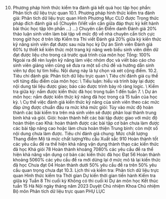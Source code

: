 10. Phương pháp hình thức kiểm tra đánh giá kết quả học tập học phần: Phân tích dữ liệu trực quan
10.1. Phương pháp hình thức kiểm tra đánh giá: Phân tích dữ liệu trực quan Hình Phương Mục CLO được Trọng thức pháp đích đánh giá số (Chuyên (Viết vấn cần giữa đáp thực kỳ kết hành bài thúc học tập lớn phần ...) ...) Chuyên cần Điểm danh Đánh giá 20% thảo luận sinh viên làm bài tập về mức độ về nhà chuyên cần tích cực trong giờ học ở trên lớp Kiểm tra Thi viết Đánh giá 20% giữa kỳ kiến thức kỹ năng sinh viên đạt được sau nửa học kỳ Dự án Sinh viên Đánh giá 60% tự thiết kế kiến thức một trang kỹ năng web biểu sinh viên diễn dữ đạt được liệu cho trong cả trước quá trình của môn học Tổng: 100% Ngoài ra để rèn luyện kỹ năng làm việc nhóm đọc và viết báo cáo cho
sinh viên giảng viên cũng sẽ đưa ra một số chủ đề và hướng dẫn sinh
viên tự đọc tự tìm hiểu. Nội dung này là tự chọn và xét cộng điểm.
10.2. Tiêu chí đánh giá: Phân tích dữ liệu trực quan \ Tiêu chí đánh giá cụ thể với từng đầu điểm của môn học: \ Tiểu luận: hiểu và trình bày lại được nội dung tài liệu được giao; báo cáo được trình bày rõ ràng logic. \ Kiểm tra giữa kỳ: nắm được kiến thức đã học trong tuần 1 đến tuần 7. \ Dự án môn học: nắm được kiến thức kỹ năng đã học trong cả 15 tuần của học kỳ.
\ Cụ thể việc đánh giá kiến thức kỹ năng của sinh viên theo các mức
đáp ứng được chuẩn đầu ra mức khá mức giỏi:
Tùy vào mức độ hoàn thành các bài kiểm tra trên mà sinh viên sẽ được
phân loại thành trung bình khá và giỏi. Giỏi: hoàn thành hết các bài tập được giao với mức độ hoàn thiện cao Khá: hoàn thành được các bài tập cơ bản chưa làm được các bài tập nâng cao hoặc làm chưa hoàn thiện Trung bình: còn một số nội dung chưa làm được.
Tiêu chí đánh giá chung:
Mức chất lượng Thang điểm Mô tả mức chất lượngYêu cầu Xuất sắc 910 Hoàn thành tốt các yêu cầu đề ra thể hiện khả năng vận dụng thành thạo các kiến thức đã học
Khá giỏi 78 Hoàn thành khoảng 7080% các yêu cầu đề ra thể hiện khả năng vận dụng cơ bản các kiến thức đã học
Đạt 56 Hoàn thành khoảng 5060% các yêu cầu đề ra mới dừng lại ở mức mô tả lại kiến thức đã học
Chưa đạt 04 Hoàn thành dưới 50% yêu cầu đề ra trên 50% yêu cầu quan trọng chưa đạt
10.3. Lịch thi và kiểm tra: Phân tích dữ liệu trực quan Hình thức kiểm tra Thời gian Dự kiến thời gian tiến hành Kiểm tra giữa kỳ Tuần 8
Thi cuối kỳ Không có thi cuối kì
Dự án môn học Kết thúc tuần 15
Hà Nội ngày tháng năm 2023 Duyệt Chủ nhiệm Khoa Chủ nhiệm Bộ môn Phân tích dữ liệu trực quan
PHỤ LỤC